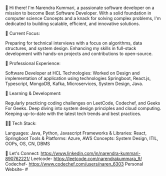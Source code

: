 👋 Hi there! I'm Narendra Kummari, a passionate software developer on a mission to become Best Software Developer. With a solid foundation in computer science Concepts and a knack for solving complex problems, I'm dedicated to building scalable, efficient, and innovative solutions.

🔭 Current Focus:

Preparing for technical interviews with a focus on algorithms, data structures, and system design.
Enhancing my skills in full-stack development with hands-on projects and contributions to open-source.

💼 Professional Experience:

Software Developer at HCL Technologies: Worked on Design and implementation of application
using technologies Springboot, React.js, Typescript, MongoDB, Kafka, Microservices, System Design, Java.

🌱 Learning & Development:

Regularly practicing coding challenges on LeetCode, Codechef, and Geeks For Geeks.
Deep diving into system design principles and cloud computing.
Keeping up-to-date with the latest tech trends and best practices.

👨‍💻 Tech Stack:

Languages: Java, Python, Javascript
Frameworks & Libraries: React, Springboot
Tools & Platforms: Azure, AWS
Concepts: System Design, ITIL, OOPs, OS, CN, DBMS

🔗 Let's Connect:
https://www.linkedin.com/in/narendra-kummari-890762221/
Leetcode- https://leetcode.com/narendrakummara_9/
Codechef- https://www.codechef.com/users/naren_6303
Personal Website- #
<!---
NarendraShalivahana/NarendraShalivahana is a ✨ special ✨ repository because its `README.md` (this file) appears on your GitHub profile.
You can click the Preview link to take a look at your changes.
--->
